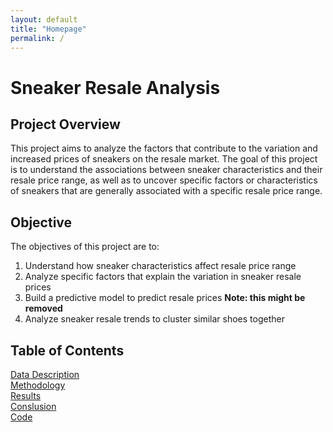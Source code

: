 ```yaml
---
layout: default
title: "Homepage"
permalink: /
---
```


# Sneaker Resale Analysis 

## Project Overview 
This project aims to analyze the factors that contribute to the variation and increased prices of sneakers on the resale market. The goal of this project is to understand the associations between sneaker characteristics and their resale price range,
as well as to uncover specific factors or characteristics of sneakers that are generally associated with a specific resale price range. 

## Objective 
The objectives of this project are to:  
1. Understand how sneaker characteristics affect resale price range
2. Analyze specific factors that explain the variation in sneaker resale prices
3. Build a predictive model to predict resale prices **Note: this might be removed**
4. Analyze sneaker resale trends to cluster similar shoes together

## Table of Contents
[Data Description](data.md)  
[Methodology](methodology.md)  
[Results](results.md)  
[Conslusion](conclusion.md)  
[Code](code.md)  


